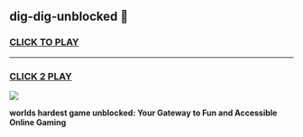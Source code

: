 
## dig-dig-unblocked 👋
<h3>
<a href="https://premium.freeplayer.one?title=dig-dig-unblocked&ref=14F">CLICK TO PLAY</a></h3>
<hr>

<h3>
<a href="https://premium.freeplayer.one?title=dig-dig-unblocked&ref=14F">CLICK 2 PLAY</a>
  
</h3>

<a href="https://premium.freeplayer.one?title=dig-dig-unblocked&ref=12F/"><img src="https://clearcache.store/games.png"></a>


**worlds hardest game unblocked: Your Gateway to Fun and Accessible Online Gaming**

